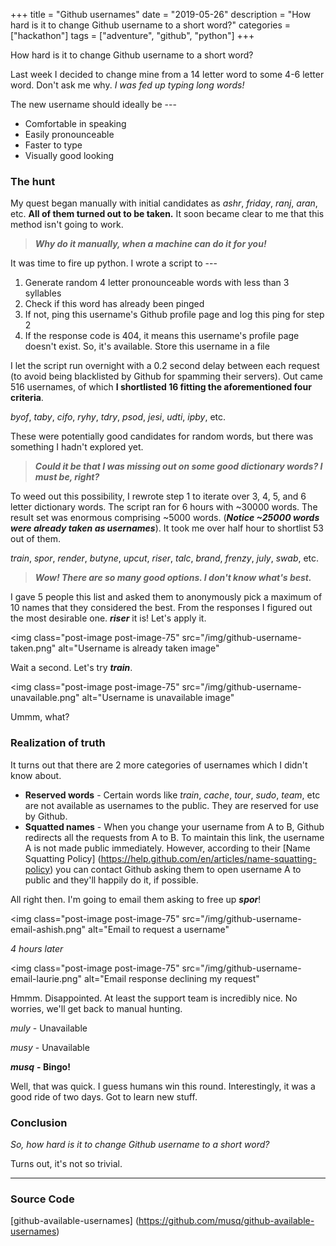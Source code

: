 +++
title = "Github usernames"
date = "2019-05-26"
description = "How hard is it to change Github username to a short word?"
categories = ["hackathon"]
tags = ["adventure", "github", "python"]
+++

How hard is it to change Github username to a short word?

Last week I decided to change mine from a 14 letter word to some 4-6
letter word. Don't ask me why. *I was fed up typing long words!*

The new username should ideally be ---

- Comfortable in speaking
- Easily pronounceable
- Faster to type
- Visually good looking

### The hunt

My quest began manually with initial candidates as *ashr*, *friday*,
*ranj*, *aran*, etc. **All of them turned out to be taken.** It soon
became clear to me that this method isn't going to work.

> ***Why do it manually, when a machine can do it for you!***

It was time to fire up python. I wrote a script to ---

1. Generate random 4 letter pronounceable words with less than 3
syllables
1. Check if this word has already been pinged
1. If not, ping this username's Github profile page and log this ping
for step 2
1. If the response code is 404, it means this username's profile page
doesn't exist. So, it's available. Store this username in a file

I let the script run overnight with a 0.2 second delay between each
request (to avoid being blacklisted by Github for spamming their
servers). Out came 516 usernames, of which **I shortlisted 16 fitting
the aforementioned four criteria**.

*byof*, *taby*, *cifo*, *ryhy*, *tdry*, *psod*, *jesi*, *udti*,
*ipby*, etc.

These were potentially good candidates for random words, but there
was something I hadn't explored yet.

> ***Could it be that I was missing out on some good dictionary words?
> I must be, right?***

To weed out this possibility, I rewrote step 1 to iterate over
3, 4, 5, and 6 letter dictionary words. The script ran for 6 hours
with ~30000 words. The result set was enormous comprising ~5000 words.
(***Notice ~25000 words were already taken as usernames***). It took
me over half hour to shortlist 53 out of them.

*train*, *spor*, *render*, *butyne*, *upcut*, *riser*, *talc*,
*brand*, *frenzy*, *july*, *swab*, etc.

> ***Wow! There are so many good options. I don't know what's best.***

I gave 5 people this list and asked them to anonymously pick a maximum
of 10 names that they considered the best. From the responses I figured
out the most desirable one. ***riser*** it is! Let's apply it.

<img
    class="post-image post-image-75"
    src="/img/github-username-taken.png"
    alt="Username is already taken image"
>

Wait a second. Let's try ***train***.

<img
    class="post-image post-image-75"
    src="/img/github-username-unavailable.png"
    alt="Username is unavailable image"
>

Ummm, what?

### Realization of truth

It turns out that there are 2 more categories of usernames which
I didn't know about.

- **Reserved words** - Certain words like *train*, *cache*, *tour*,
*sudo*, *team*, etc are not available as usernames to the public. They
are reserved for use by Github.
- **Squatted names** - When you change your username from A to B, Github
redirects all the requests from A to B. To maintain this link, the
username A is not made public immediately. However, according to
their [Name Squatting Policy]
(https://help.github.com/en/articles/name-squatting-policy) you can
contact Github asking them to open username A to public and they'll
happily do it, if possible.

All right then. I'm going to email them asking to free up ***spor***!

<img
    class="post-image post-image-75"
    src="/img/github-username-email-ashish.png"
    alt="Email to request a username"
>

*4 hours later*

<img
    class="post-image post-image-75"
    src="/img/github-username-email-laurie.png"
    alt="Email response declining my request"
>

Hmmm. Disappointed. At least the support team is incredibly nice.
No worries, we'll get back to manual hunting.

*muly* - Unavailable

*musy* - Unavailable

***musq*** **- Bingo!**

Well, that was quick. I guess humans win this round. Interestingly,
it was a good ride of two days. Got to learn new stuff.

### Conclusion

*So, how hard is it to change Github username to a short word?*

Turns out, it's not so trivial.

---

### Source Code

[github-available-usernames]
(https://github.com/musq/github-available-usernames)
